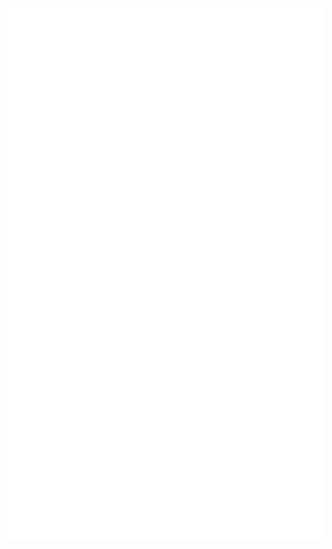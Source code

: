 
[<img align="left" alt="🦑" src="https://github.com/51Sirius/51Sirius/blob/main/general.svg">](#)
[<img align="right" alt="🦑" src="https://github.com/51Sirius/51Sirius/blob/main/achievements.svg">](#)
[<img align="right" alt="🦑" src="https://github.com/51Sirius/51Sirius/blob/main/medias.svg">](#)
